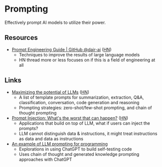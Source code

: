 # Prompting

Effectively prompt AI models to utilize their power.

## Resources

- [Prompt Engineering Guide | GitHub @dair-ai](https://github.com/dair-ai/Prompt-Engineering-Guide)
  ([HN](https://news.ycombinator.com/item?id=34883486))
  - Techniques to improve the results of large language models
  - HN thread more or less focuses on if this is a field of engineering at all

## Links

- [Maximizing the potential of LLMs](https://www.ruxu.dev/articles/ai/maximizing-the-potential-of-llms/)
  ([HN](https://news.ycombinator.com/item?id=35522080))
  - A list of template prompts for summarization, extraction, Q&A,
    classification, conversation, code generation and reasoning
  - Prompting strategies: zero-shot/few-shot prompting, and chain of thought
    prompting
- [Prompt Injection: What's the worst that can happen?](https://simonwillison.net/2023/Apr/14/worst-that-can-happen/)
  ([HN](https://news.ycombinator.com/item?id=35572290))
  - Applications that build on top of LLM, what if users can inject the prompts?
  - LLM cannot distinguish data & instructions, it might treat instructions as
    data and data as instructions
- [An example of LLM prompting for programming](https://martinfowler.com/articles/2023-chatgpt-xu-hao.html)
  - Explorations in using ChatGPT to build self-testing code
  - Uses chain of thought and generated knowledge prompting approaches with
    ChatGPT
